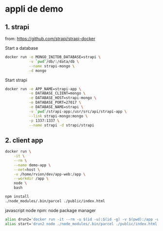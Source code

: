 # appli de demo

## 1. strapi

from: https://github.com/strapi/strapi-docker

Start a database

```sh
docker run -e MONGO_INITDB_DATABASE=strapi \
           -v `pwd`/db/:/data/db \
           --name strapi-mongo \
           -d mongo
```

Start strapi

```sh
docker run -e APP_NAME=strapi-app \
           -e DATABASE_CLIENT=mongo \
           -e DATABASE_HOST=strapi-mongo \
           -e DATABASE_PORT=27017 \
           -e DATABASE_NAME=strapi \
           -v `pwd`/strapi-app:/usr/src/api/strapi-app \
           --link strapi-mongo:mongo \
           -p 1337:1337 \
           --name strapi -d strapi/strapi
```

## 2. client app

```sh
docker run \
    -it \
    --rm \
    --name demo-app \
    --net=host \
    -v /home/rvion/dev/app-web:/app \
    --workdir /app \
    node \
    bash
```

```sh
npm install
./node_modules/.bin/parcel ./public/index.html
```

javascript
node
npm: node package manager

```sh
alias drun2='docker run -it --rm -u $(id -u):$(id -g) -v $(pwd):/app -w /app --net=host'
alias start='drun2 node ./node_modules/.bin/parcel ./public/index.html'
```
